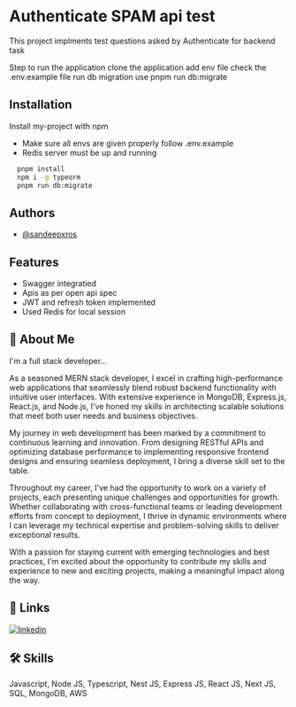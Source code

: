 
# Authenticate SPAM api test

This project implments test questions asked by Authenticate for backend task

Step to run the application 
clone the application 
add env file check the .env.example file 
run db migration use pnpm run db:migrate 
## Installation

Install my-project with npm
- Make sure all envs are given properly follow .env.example
- Redis server must be up and running

```bash
  pnpm install
  npm i -g typeorm
  pnpm run db:migrate
```
    
## Authors

- [@sandeepxros](https://github.com/sandeepxros)


## Features

- Swagger integratied
- Apis as per open api spec
- JWT and refresh token implemented
- Used Redis for local session


## 🚀 About Me
I'm a full stack developer...

As a seasoned MERN stack developer, I excel in crafting high-performance web applications that seamlessly blend robust backend functionality with intuitive user interfaces. With extensive experience in MongoDB, Express.js, React.js, and Node.js, I've honed my skills in architecting scalable solutions that meet both user needs and business objectives.

My journey in web development has been marked by a commitment to continuous learning and innovation. From designing RESTful APIs and optimizing database performance to implementing responsive frontend designs and ensuring seamless deployment, I bring a diverse skill set to the table.

Throughout my career, I've had the opportunity to work on a variety of projects, each presenting unique challenges and opportunities for growth. Whether collaborating with cross-functional teams or leading development efforts from concept to deployment, I thrive in dynamic environments where I can leverage my technical expertise and problem-solving skills to deliver exceptional results.

With a passion for staying current with emerging technologies and best practices, I'm excited about the opportunity to contribute my skills and experience to new and exciting projects, making a meaningful impact along the way.
## 🔗 Links
[![linkedin](https://img.shields.io/badge/linkedin-0A66C2?style=for-the-badge&logo=linkedin&logoColor=white)](https://www.linkedin.com/in/sandeepkumarsoni)



## 🛠 Skills
Javascript, Node JS, Typescript, Nest JS, Express JS, React JS, Next JS, SQL, MongoDB, AWS

